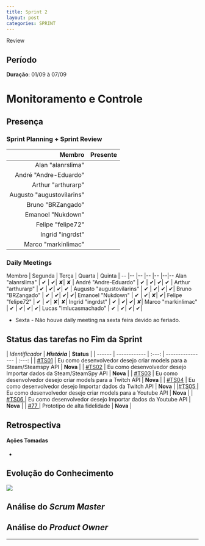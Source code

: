 ```yaml
---
title: Sprint 2
layout: post
categories: SPRINT
---
```

Review

## Período

**Duração**: 01/09 à 07/09


# Monitoramento e Controle


## Presença
### Sprint Planning + Sprint Review

Membro | Presente
---:|:---
Alan "alanrslima" |  |
André "Andre-Eduardo" |  |
Arthur "arthurarp" | |
Augusto "augustovilarins" |  |
Bruno "BRZangado" |
Emanoel "Nukdown" |  |
Felipe "felipe72" |  |
Ingrid "ingrdst" |  |
Marco "markinlimac" |  |

### Daily Meetings


Membro | Segunda | Terça | Quarta | Quinta |
-- |-- |-- |-- |-- |--|--
Alan "alanrslima" | &#10004; | &#10004;| &#x2718;| &#x2718; |
André "Andre-Eduardo" | &#10004; | &#10004;| &#10004;| &#10004; |
Arthur "arthurarp" | &#10004; | &#10004;| &#10004;| &#10004; |
Augusto "augustovilarins" | &#10004; | &#10004;| &#10004;| &#10004;|
Bruno "BRZangado" | &#10004; | &#10004;| &#10004;| &#10004;|
Emanoel "Nukdown" | &#10004; | &#10004;| &#x2718;| &#10004;|
Felipe "felipe72" | &#10004; | &#10004;| &#x2718;| &#x2718;|
Ingrid "ingrdst" | &#10004; | &#10004;| &#10004;| &#x2718;|
Marco "markinlimac" | &#10004; | &#10004;| &#10004;| &#10004;|
Lucas "lmlucasmachado" | &#10004; | &#10004;| &#10004;| &#10004;|


* Sexta -  Não houve daily meeting na sexta feira devido ao feriado.

## Status das tarefas no Fim da Sprint


| *Identificador* | ***História*** | **Status** |
| ------ | ------------ |     :---:     |  ---------------- | :---:  |
| [#TS01](https://github.com/fga-eps-mds/2018.2-GamesBI/issues/78) | Eu como desenvolvedor desejo criar models para a Steam/Steamspy API | **Nova**  |
| [#TS02](https://github.com/fga-eps-mds/2018.2-GamesBI/issues/79) | Eu como desenvolvedor desejo Importar dados da Steam/SteamSpy API  | **Nova**  |
| [#TS03](https://github.com/fga-eps-mds/2018.2-GamesBI/issues/82) | Eu como desenvolvedor desejo criar models para a Twitch API | **Nova**  |
| [#TS04](https://github.com/fga-eps-mds/2018.2-GamesBI/issues/80) | Eu como desenvolvedor desejo Importar dados da Twitch API | **Nova**  |
|[#TS05 ](https://github.com/fga-eps-mds/2018.2-GamesBI/issues/83) | Eu como desenvolvedor desejo criar models para a Youtube API | **Nova**  |
| [#TS06 ](https://github.com/fga-eps-mds/2018.2-GamesBI/issues/81) | Eu como desenvolvedor desejo Importar dados da Youtube API | **Nova**  |
| [#77 ](https://github.com/fga-eps-mds/2018.2-GamesBI/issues/77) | Prototipo de alta fidelidade | **Nova**  |



## Retrospectiva


#### Ações Tomadas
-


## Evolução do Conhecimento

<img src="https://i.imgur.com/pqIezAF.png">

## Análise do <i>Scrum Master</i>    


## Análise do <i>Product Owner</i>



***
